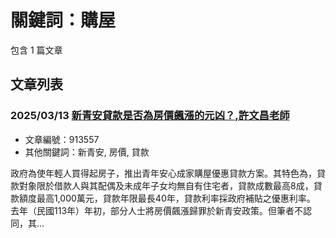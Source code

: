 # 關鍵詞：購屋

包含 1 篇文章

## 文章列表

### 2025/03/13 [新青安貸款是否為房價飆漲的元凶？,許文昌老師](../../articles/913557_%E6%96%B0%E9%9D%92%E5%AE%89%E8%B2%B8%E6%AC%BE%E6%98%AF%E5%90%A6%E7%82%BA%E6%88%BF%E5%83%B9%E9%A3%86%E6%BC%B2%E7%9A%84%E5%85%83%E5%87%B6%EF%BC%9F%2C%E8%A8%B1%E6%96%87%E6%98%8C%E8%80%81%E5%B8%AB.md)
- 文章編號：913557
- 其他關鍵詞：新青安, 房價, 貸款

政府為使年輕人買得起房子，推出青年安心成家購屋優惠貸款方案。其特色為，貸款對象限於借款人與其配偶及未成年子女均無自有住宅者，貸款成數最高8成，貸款額度最高1,000萬元，貸款年限最長40年，貸款利率採政府補貼之優惠利率。 去年（民國113年）年初，部分人士將房價飆漲歸罪於新青安政策。但筆者不認同，其...
